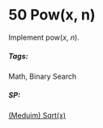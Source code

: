 # 50 Pow(x, n)

Implement pow(*x*, *n*).

##### Tags:

Math, Binary Search

##### SP:

[(Meduim) Sqrt(x)](https://leetcode.com/problems/sqrtx/)



##### 